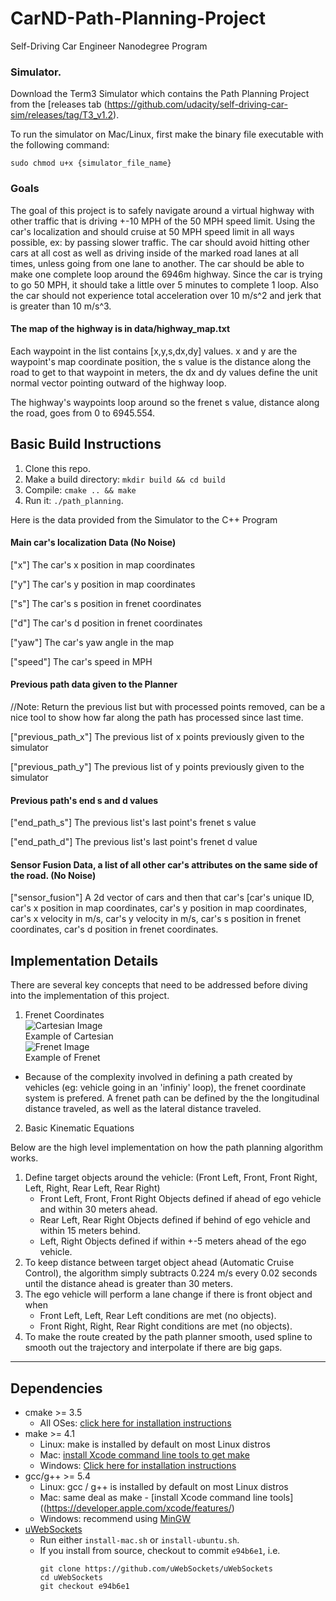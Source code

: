 # CarND-Path-Planning-Project
Self-Driving Car Engineer Nanodegree Program
   
### Simulator.
Download the Term3 Simulator which contains the Path Planning Project from the [releases tab (https://github.com/udacity/self-driving-car-sim/releases/tag/T3_v1.2).  

To run the simulator on Mac/Linux, first make the binary file executable with the following command:
```shell
sudo chmod u+x {simulator_file_name}
```

### Goals
The goal of this project is to safely navigate around a virtual highway with other traffic that is driving +-10 MPH of the 50 MPH speed limit. Using the car's localization and should cruise at 50 MPH speed limit in all ways possible, ex: by passing slower traffic. The car should avoid hitting other cars at all cost as well as driving inside of the marked road lanes at all times, unless going from one lane to another. The car should be able to make one complete loop around the 6946m highway. Since the car is trying to go 50 MPH, it should take a little over 5 minutes to complete 1 loop. Also the car should not experience total acceleration over 10 m/s^2 and jerk that is greater than 10 m/s^3.

#### The map of the highway is in data/highway_map.txt
Each waypoint in the list contains  [x,y,s,dx,dy] values. x and y are the waypoint's map coordinate position, the s value is the distance along the road to get to that waypoint in meters, the dx and dy values define the unit normal vector pointing outward of the highway loop.

The highway's waypoints loop around so the frenet s value, distance along the road, goes from 0 to 6945.554.

## Basic Build Instructions

1. Clone this repo.
2. Make a build directory: `mkdir build && cd build`
3. Compile: `cmake .. && make`
4. Run it: `./path_planning`.

Here is the data provided from the Simulator to the C++ Program

#### Main car's localization Data (No Noise)

["x"] The car's x position in map coordinates

["y"] The car's y position in map coordinates

["s"] The car's s position in frenet coordinates

["d"] The car's d position in frenet coordinates

["yaw"] The car's yaw angle in the map

["speed"] The car's speed in MPH

#### Previous path data given to the Planner

//Note: Return the previous list but with processed points removed, can be a nice tool to show how far along
the path has processed since last time. 

["previous_path_x"] The previous list of x points previously given to the simulator

["previous_path_y"] The previous list of y points previously given to the simulator

#### Previous path's end s and d values 

["end_path_s"] The previous list's last point's frenet s value

["end_path_d"] The previous list's last point's frenet d value

#### Sensor Fusion Data, a list of all other car's attributes on the same side of the road. (No Noise)

["sensor_fusion"] A 2d vector of cars and then that car's [car's unique ID, car's x position in map coordinates, car's y position in map coordinates, car's x velocity in m/s, car's y velocity in m/s, car's s position in frenet coordinates, car's d position in frenet coordinates. 

## Implementation Details
There are several key concepts that need to be addressed before diving into the implementation of this project.
1. Frenet Coordinates   
![Cartesian Image](/images/CartesianExample.png)  
Example of Cartesian  
![Frenet Image](/images/FrenetExample.png)  
Example of Frenet  
* Because of the complexity involved in defining a path created by vehicles (eg: vehicle going in an 'infiniy' loop), the frenet coordinate system is prefered. A frenet path can be defined by the the longitudinal distance traveled, as well as the lateral distance traveled.
2. Basic Kinematic Equations

Below are the high level implementation on how the path planning algorithm works.
1. Define target objects around the vehicle: (Front Left, Front, Front Right, Left, Right, Rear Left, Rear Right)
   * Front Left, Front, Front Right Objects defined if ahead of ego vehicle and within 30 meters ahead.
   * Rear Left, Rear Right Objects defined if behind of ego vehicle and within 15 meters behind.
   * Left, Right Objects defined if within +-5 meters ahead of the ego vehicle.
2. To keep distance between target object ahead (Automatic Cruise Control), the algorithm simply subtracts 0.224 m/s every 0.02 seconds until the distance ahead is greater than 30 meters.
3. The ego vehicle will perform a lane change if there is front object and when
   * Front Left, Left, Rear Left conditions are met (no objects).
   * Front Right, Right, Rear Right conditions are met (no objects).
4. To make the route created by the path planner smooth, used spline to smooth out the trajectory and interpolate if there are big gaps.
---

## Dependencies

* cmake >= 3.5
  * All OSes: [click here for installation instructions](https://cmake.org/install/)
* make >= 4.1
  * Linux: make is installed by default on most Linux distros
  * Mac: [install Xcode command line tools to get make](https://developer.apple.com/xcode/features/)
  * Windows: [Click here for installation instructions](http://gnuwin32.sourceforge.net/packages/make.htm)
* gcc/g++ >= 5.4
  * Linux: gcc / g++ is installed by default on most Linux distros
  * Mac: same deal as make - [install Xcode command line tools]((https://developer.apple.com/xcode/features/)
  * Windows: recommend using [MinGW](http://www.mingw.org/)
* [uWebSockets](https://github.com/uWebSockets/uWebSockets)
  * Run either `install-mac.sh` or `install-ubuntu.sh`.
  * If you install from source, checkout to commit `e94b6e1`, i.e.
    ```
    git clone https://github.com/uWebSockets/uWebSockets 
    cd uWebSockets
    git checkout e94b6e1
    ```

